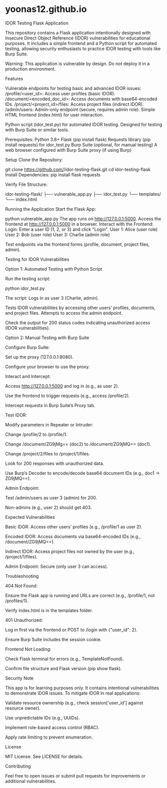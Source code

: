 # yoonas12.github.io
IDOR Testing Flask Application

This repository contains a Flask application intentionally designed with Insecure Direct Object Reference (IDOR) vulnerabilities for educational purposes. It includes a simple frontend and a Python script for automated testing, allowing security enthusiasts to practice IDOR testing with tools like Burp Suite.

Warning: This application is vulnerable by design. Do not deploy it in a production environment.

Features

Vulnerable endpoints for testing basic and advanced IDOR issues:
/profile/<user_id>: Access user profiles (basic IDOR).
/document/<encoded_doc_id>: Access documents with base64-encoded IDs.
/project/<project_id>/files: Access project files (indirect IDOR).
/admin/users: Admin-only endpoint (secure, requires admin role).
Simple HTML frontend (index.html) for user interaction.

Python script (idor_test.py) for automated IDOR testing.
Designed for testing with Burp Suite or similar tools.

Prerequisites: Python 3.8+ Flask (pip install flask)
Requests library (pip install requests) for idor_test.py
Burp Suite (optional, for manual testing)
A web browser configured with Burp Suite proxy (if using Burp)

Setup
Clone the Repository:

git clone https://github.com/<your-username>/idor-testing-flask.git
cd idor-testing-flask
Install Dependencies:
 pip install flask requests

Verify File Structure:

idor-testing-flask/
├── vulnerable_app.py
├── idor_test.py
└── templates/
    └── index.html

Running the Application
  Start the Flask App:

python vulnerable_app.py
The app runs on http://127.0.0.1:5000.
Access the frontend at http://127.0.0.1:5000 in a browser.
Interact with the Frontend:
Login: Enter a user ID (1, 2, or 3) and click "Login".
   User 1: Alice (user role)
   User 2: Bob (user role)
   User 3: Charlie (admin role)

Test endpoints via the frontend forms (profile, document, project files, admin).

Testing for IDOR Vulnerabilities

Option 1: Automated Testing with Python Script

Run the testing script:

python idor_test.py

The script:
Logs in as user 3 (Charlie, admin).

Tests IDOR vulnerabilities by accessing other users' profiles, documents, and project files.
Attempts to access the admin endpoint.

Check the output for 200 status codes indicating unauthorized access (IDOR vulnerabilities).
 
Option 2: Manual Testing with Burp Suite

Configure Burp Suite:

Set up the proxy (127.0.0.1:8080).

Configure your browser to use the proxy.

Interact and Intercept:

Access http://127.0.0.1:5000 and log in (e.g., as user 2).



Use the frontend to trigger requests (e.g., access /profile/2).



Intercept requests in Burp Suite’s Proxy tab.



Test IDOR:

Modify parameters in Repeater or Intruder:

Change /profile/2 to /profile/1.



Change /document/ZG9jMg== (doc2) to /document/ZG9jMQ== (doc1).



Change /project/2/files to /project/1/files.



Look for 200 responses with unauthorized data.



Use Burp’s Decoder to encode/decode base64 document IDs (e.g., doc1 → ZG9jMQ==).



Admin Endpoint:





Test /admin/users as user 3 (admin) for 200.



Non-admins (e.g., user 2) should get 403.

Expected Vulnerabilities





Basic IDOR: Access other users’ profiles (e.g., /profile/1 as user 2).



Encoded IDOR: Access documents via base64-encoded IDs (e.g., /document/ZG9jMQ==).



Indirect IDOR: Access project files not owned by the user (e.g., /project/1/files).



Admin Endpoint: Secure (only user 3 can access).

Troubleshooting





404 Not Found:





Ensure the Flask app is running and URLs are correct (e.g., /profile/1, not /profiles/1).



Verify index.html is in the templates folder.



401 Unauthorized:





Log in first via the frontend or POST to /login with {"user_id": 2}.



Ensure Burp Suite includes the session cookie.



Frontend Not Loading:





Check Flask terminal for errors (e.g., TemplateNotFound).



Confirm file structure and Flask version (pip show flask).

Security Note

This app is for learning purposes only. It contains intentional vulnerabilities to demonstrate IDOR issues. To mitigate IDOR in real applications:





Validate resource ownership (e.g., check session['user_id'] against resource owner).



Use unpredictable IDs (e.g., UUIDs).



Implement role-based access control (RBAC).



Apply rate limiting to prevent enumeration.

License

MIT License. See LICENSE for details.

Contributing

Feel free to open issues or submit pull requests for improvements or additional vulnerabilities.
